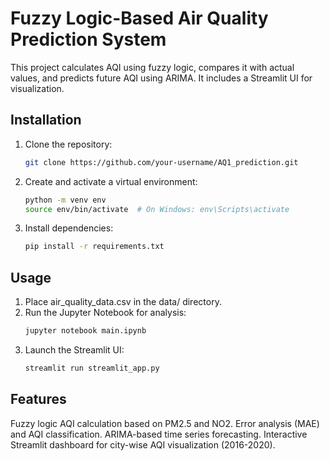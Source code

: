 # Fuzzy Logic-Based Air Quality Prediction System

This project calculates AQI using fuzzy logic, compares it with actual values, and predicts future AQI using ARIMA. It includes a Streamlit UI for visualization.

## Installation
1. Clone the repository:
   ```bash
   git clone https://github.com/your-username/AQ1_prediction.git

2. Create and activate a virtual environment:
   ```bash
   python -m venv env
   source env/bin/activate  # On Windows: env\Scripts\activate

3. Install dependencies:
   ```bash
   pip install -r requirements.txt


## Usage

1. Place air_quality_data.csv in the data/ directory.
2. Run the Jupyter Notebook for analysis:
   ```bash
   jupyter notebook main.ipynb

3. Launch the Streamlit UI:
   ```bash
   streamlit run streamlit_app.py

## Features

Fuzzy logic AQI calculation based on PM2.5 and NO2.
Error analysis (MAE) and AQI classification.
ARIMA-based time series forecasting.
Interactive Streamlit dashboard for city-wise AQI visualization (2016-2020).